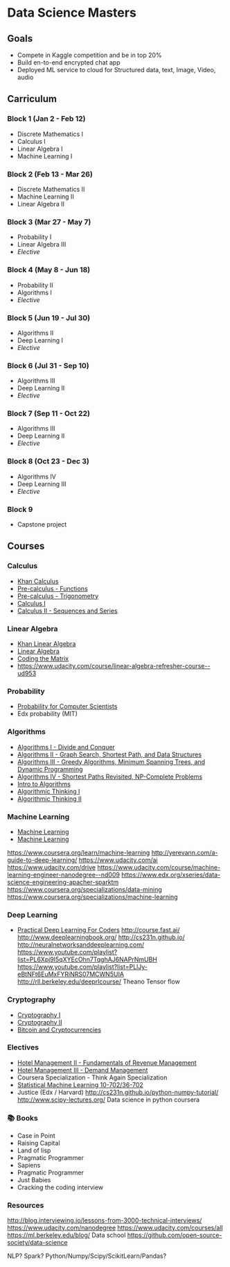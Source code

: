 # Data Science Masters

## Goals
* Compete in Kaggle competition and be in top 20%
* Build en-to-end encrypted chat app
* Deployed ML service to cloud for Structured data, text, Image, Video, audio

## Carriculum

### Block 1 (Jan 2 - Feb 12)

* Discrete Mathematics I
* Calculus I
* Linear Algebra I
* Machine Learning I

### Block 2 (Feb 13 - Mar 26)

* Discrete Mathematics II
* Machine Learning II
* Linear Algebra II

### Block 3 (Mar 27 - May 7)

* Probability I
* Linear Algebra III
* *Elective*

### Block 4 (May 8 - Jun 18)

* Probability II
* Algorithms I
* *Elective*

### Block 5 (Jun 19 - Jul 30)

* Algorithms II
* Deep Learning I
* *Elective*

### Block 6 (Jul 31 - Sep 10)

* Algorithms III
* Deep Learning II
* *Elective*

### Block 7 (Sep 11 - Oct 22)

* Algorithms III
* Deep Learning II
* *Elective*

### Block 8 (Oct 23 - Dec 3)

* Algorithms IV
* Deep Learning III
* *Elective*

### Block 9

* Capstone project

## Courses


### Calculus
* [Khan Calculus](https://www.khanacademy.org/math/calculus-home)
* [Pre-calculus - Functions](https://www.coursera.org/learn/pre-calculus)
* [Pre-calculus - Trigonometry](https://www.coursera.org/learn/trigonometry)
* [Calculus I](https://www.coursera.org/learn/calculus1)
* [Calculus II - Sequences and Series](https://www.coursera.org/learn/advanced-calculus)


### Linear Algebra
* [Khan Linear Algebra](https://www.khanacademy.org/math/linear-algebra)
* [Linear Algebra](https://ocw.mit.edu/courses/mathematics/18-06-linear-algebra-spring-2010/)
* [Coding the Matrix](http://codingthematrix.com/)
* https://www.udacity.com/course/linear-algebra-refresher-course--ud953

### Probability
* [Probability for Computer Scientists](http://web.stanford.edu/class/cs109/)
* Edx probability (MIT)


### Algorithms
* [Algorithms I - Divide and Conquer](https://www.coursera.org/learn/algorithms-divide-conquer)
* [Algorithms II - Graph Search, Shortest Path, and Data Structures](https://www.coursera.org/learn/algorithms-graphs-data-structures)
* [Algorithms III - Greedy Algorithms, Minimum Spanning Trees, and Dynamic Programming](https://www.coursera.org/learn/algorithms-greedy)
* [Algorithms IV - Shortest Paths Revisited, NP-Complete Problems](https://www.coursera.org/learn/algorithms-npcomplete)
* [Intro to Algorithms](https://www.udacity.com/course/intro-to-algorithms--cs215)
* [Algorithmic Thinking I](https://www.coursera.org/learn/algorithmic-thinking-1)
* [Algorithmic Thinking II](https://www.coursera.org/learn/algorithmic-thinking-2)


### Machine Learning
* [Machine Learning](https://www.coursera.org/learn/machine-learning/)
* [Machine Learning](https://www.coursera.org/specializations/machine-learning)

https://www.coursera.org/learn/machine-learning
http://yerevann.com/a-guide-to-deep-learning/
https://www.udacity.com/ai
https://www.udacity.com/drive
https://www.udacity.com/course/machine-learning-engineer-nanodegree--nd009
https://www.edx.org/xseries/data-science-engineering-apacher-sparktm
https://www.coursera.org/specializations/data-mining
https://www.coursera.org/specializations/machine-learning


### Deep Learning 
* [Practical Deep Learning For Coders](http://course.fast.ai/)
http://course.fast.ai/
http://www.deeplearningbook.org/
http://cs231n.github.io/
http://neuralnetworksanddeeplearning.com/
https://www.youtube.com/playlist?list=PL6Xpj9I5qXYEcOhn7TqghAJ6NAPrNmUBH
https://www.youtube.com/playlist?list=PLlJy-eBtNFt6EuMxFYRiNRS07MCWN5UIA
http://rll.berkeley.edu/deeprlcourse/
Theano
Tensor flow


### Cryptography
* [Cryptography I](https://www.coursera.org/learn/crypto)
* [Cryptography II](https://www.coursera.org/learn/crypto2)
* [Bitcoin and Cryptocurrencies](https://www.coursera.org/learn/cryptocurrency)


### Electives
* [Hotel Management II - Fundamentals of Revenue Management](https://www.coursera.org/learn/fundamentals-of-revenue-management)
* [Hotel Management III - Demand Management](https://www.coursera.org/learn/demandmanagement)
* Coursera Specialization - Think Again Specialization
* [Statistical Machine Learning 10-702/36-702](http://www.stat.cmu.edu/~larry/=sml/)
* Justice (Edx / Harvard)
http://cs231n.github.io/python-numpy-tutorial/
http://www.scipy-lectures.org/
Data science in python coursera


### 📚 Books
* Case in Point
* Raising Capital
* Land of lisp
* Pragmatic Programmer
* Sapiens
* Pragmatic Programmer
* Just Babies
* Cracking the coding interview

### Resources
http://blog.interviewing.io/lessons-from-3000-technical-interviews/
https://www.udacity.com/nanodegree
https://www.udacity.com/courses/all
https://ml.berkeley.edu/blog/
Data school
https://github.com/open-source-society/data-science


NLP?
Spark?
Python/Numpy/Scipy/ScikitLearn/Pandas?
